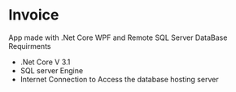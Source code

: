 # Invoice
App made with .Net Core WPF and Remote SQL Server DataBase 
Requirments 
- .Net Core V 3.1 
- SQL server Engine 
- Internet Connection to Access the database hosting server 
